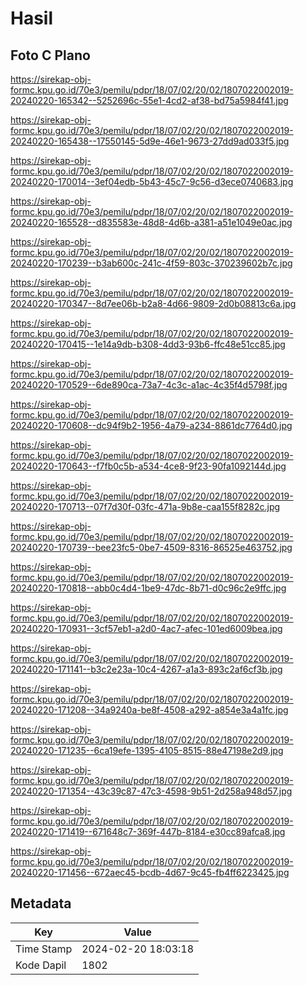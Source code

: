 # Hasil

## Foto C Plano

https://sirekap-obj-formc.kpu.go.id/70e3/pemilu/pdpr/18/07/02/20/02/1807022002019-20240220-165342--5252696c-55e1-4cd2-af38-bd75a5984f41.jpg

https://sirekap-obj-formc.kpu.go.id/70e3/pemilu/pdpr/18/07/02/20/02/1807022002019-20240220-165438--17550145-5d9e-46e1-9673-27dd9ad033f5.jpg

https://sirekap-obj-formc.kpu.go.id/70e3/pemilu/pdpr/18/07/02/20/02/1807022002019-20240220-170014--3ef04edb-5b43-45c7-9c56-d3ece0740683.jpg

https://sirekap-obj-formc.kpu.go.id/70e3/pemilu/pdpr/18/07/02/20/02/1807022002019-20240220-165528--d835583e-48d8-4d6b-a381-a51e1049e0ac.jpg

https://sirekap-obj-formc.kpu.go.id/70e3/pemilu/pdpr/18/07/02/20/02/1807022002019-20240220-170239--b3ab600c-241c-4f59-803c-370239602b7c.jpg

https://sirekap-obj-formc.kpu.go.id/70e3/pemilu/pdpr/18/07/02/20/02/1807022002019-20240220-170347--8d7ee06b-b2a8-4d66-9809-2d0b08813c6a.jpg

https://sirekap-obj-formc.kpu.go.id/70e3/pemilu/pdpr/18/07/02/20/02/1807022002019-20240220-170415--1e14a9db-b308-4dd3-93b6-ffc48e51cc85.jpg

https://sirekap-obj-formc.kpu.go.id/70e3/pemilu/pdpr/18/07/02/20/02/1807022002019-20240220-170529--6de890ca-73a7-4c3c-a1ac-4c35f4d5798f.jpg

https://sirekap-obj-formc.kpu.go.id/70e3/pemilu/pdpr/18/07/02/20/02/1807022002019-20240220-170608--dc94f9b2-1956-4a79-a234-8861dc7764d0.jpg

https://sirekap-obj-formc.kpu.go.id/70e3/pemilu/pdpr/18/07/02/20/02/1807022002019-20240220-170643--f7fb0c5b-a534-4ce8-9f23-90fa1092144d.jpg

https://sirekap-obj-formc.kpu.go.id/70e3/pemilu/pdpr/18/07/02/20/02/1807022002019-20240220-170713--07f7d30f-03fc-471a-9b8e-caa155f8282c.jpg

https://sirekap-obj-formc.kpu.go.id/70e3/pemilu/pdpr/18/07/02/20/02/1807022002019-20240220-170739--bee23fc5-0be7-4509-8316-86525e463752.jpg

https://sirekap-obj-formc.kpu.go.id/70e3/pemilu/pdpr/18/07/02/20/02/1807022002019-20240220-170818--abb0c4d4-1be9-47dc-8b71-d0c96c2e9ffc.jpg

https://sirekap-obj-formc.kpu.go.id/70e3/pemilu/pdpr/18/07/02/20/02/1807022002019-20240220-170931--3cf57eb1-a2d0-4ac7-afec-101ed6009bea.jpg

https://sirekap-obj-formc.kpu.go.id/70e3/pemilu/pdpr/18/07/02/20/02/1807022002019-20240220-171141--b3c2e23a-10c4-4267-a1a3-893c2af6cf3b.jpg

https://sirekap-obj-formc.kpu.go.id/70e3/pemilu/pdpr/18/07/02/20/02/1807022002019-20240220-171208--34a9240a-be8f-4508-a292-a854e3a4a1fc.jpg

https://sirekap-obj-formc.kpu.go.id/70e3/pemilu/pdpr/18/07/02/20/02/1807022002019-20240220-171235--6ca19efe-1395-4105-8515-88e47198e2d9.jpg

https://sirekap-obj-formc.kpu.go.id/70e3/pemilu/pdpr/18/07/02/20/02/1807022002019-20240220-171354--43c39c87-47c3-4598-9b51-2d258a948d57.jpg

https://sirekap-obj-formc.kpu.go.id/70e3/pemilu/pdpr/18/07/02/20/02/1807022002019-20240220-171419--671648c7-369f-447b-8184-e30cc89afca8.jpg

https://sirekap-obj-formc.kpu.go.id/70e3/pemilu/pdpr/18/07/02/20/02/1807022002019-20240220-171456--672aec45-bcdb-4d67-9c45-fb4ff6223425.jpg


## Metadata

| Key        | Value               |
| ---------- | ------------------- |
| Time Stamp | 2024-02-20 18:03:18 |
| Kode Dapil | 1802                |



